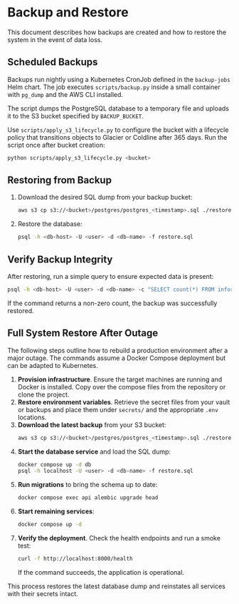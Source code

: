 # Backup and Restore

This document describes how backups are created and how to restore the
system in the event of data loss.

## Scheduled Backups

Backups run nightly using a Kubernetes CronJob defined in the `backup-jobs`
Helm chart. The job executes `scripts/backup.py` inside a small container
with `pg_dump` and the AWS CLI installed.

The script dumps the PostgreSQL database to a temporary file and uploads it to
the S3 bucket specified by `BACKUP_BUCKET`.

Use `scripts/apply_s3_lifecycle.py` to configure the bucket with a lifecycle
policy that transitions objects to Glacier or Coldline after 365 days. Run the
script once
after bucket creation:

```bash
python scripts/apply_s3_lifecycle.py <bucket>
```

## Restoring from Backup

1. Download the desired SQL dump from your backup bucket:
   ```bash
   aws s3 cp s3://<bucket>/postgres/postgres_<timestamp>.sql ./restore.sql
   ```
2. Restore the database:
   ```bash
   psql -h <db-host> -U <user> -d <db-name> -f restore.sql
   ```

## Verify Backup Integrity

After restoring, run a simple query to ensure expected data is present:

```bash
psql -h <db-host> -U <user> -d <db-name> -c "SELECT count(*) FROM information_schema.tables;"
```

If the command returns a non-zero count, the backup was successfully restored.

## Full System Restore After Outage

The following steps outline how to rebuild a production environment after a
major outage. The commands assume a Docker Compose deployment but can be
adapted to Kubernetes.

1. **Provision infrastructure**. Ensure the target machines are running and
   Docker is installed. Copy over the compose files from the repository or
   clone the project.
2. **Restore environment variables**. Retrieve the secret files from your
   vault or backups and place them under `secrets/` and the appropriate
   `.env` locations.
3. **Download the latest backup** from your S3 bucket:
   ```bash
   aws s3 cp s3://<bucket>/postgres/postgres_<timestamp>.sql ./restore.sql
   ```
4. **Start the database service** and load the SQL dump:
   ```bash
   docker compose up -d db
   psql -h localhost -U <user> -d <db-name> -f restore.sql
   ```
5. **Run migrations** to bring the schema up to date:
   ```bash
   docker compose exec api alembic upgrade head
   ```
6. **Start remaining services**:
   ```bash
   docker compose up -d
   ```
7. **Verify the deployment**. Check the health endpoints and run a smoke test:
   ```bash
   curl -f http://localhost:8000/health
   ```
   If the command succeeds, the application is operational.

This process restores the latest database dump and reinstates all services with
their secrets intact.
